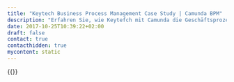 ```yaml
---
title: "Keytech Business Process Management Case Study | Camunda BPM"
description: "Erfahren Sie, wie Keytefch mit Camunda die Geschäftsprozessautomatisierung organisiert und die Effizienz im Unternehmen gesteigert hat. Camunda ist der Marktführer für Workflow-Automatisierung basierend auf Java und BPMN 2.0."
date: 2017-10-25T10:39:22+02:00
draft: false
contact: true
contacthidden: true
mycontent: static
---
```

{{<case-study-single
company="keytech"
companydescription="<p>keytech ist einer der führenden Anbieter von Dokumentenmanagement-Lösungen in Deutschland. Durch das nahtlose Zusammenspiel von PLM, DMS und einer vollständig integrierten Projekt-Planung liefert keytech seinen Kunden die volle Perspektive auf alle relevanten Unternehmens-Daten und Geschäftsprozesse. Weltweit schätzen Kunden die hohe Transparenz und die spürbare Entlastung von Routine-Tätigkeiten, die keytech PLM und DMS bieten. </p>"
customerquote="<p><q>Im Rahmen unserer PLM- und DMS-Lösungen spielt die optimale Unterstützung von Geschäftsprozessen schon immer eine gewichtige Rolle. Um unseren Kunden über die eigene Workflow-Engine hinaus einen spürbaren Mehrwert in diesem Bereich zu bieten, haben wir den Entschluss gefasst eine BPMN-Engine in keytech zu integrieren. Die nahtlose Integration in unsere eigene Software war daher ein wichtiges Kriterium. Mit Camunda lässt sich dieses Vorhaben hervorragend umsetzen. Darüber hinaus hat uns überzeugt, dass mit CMMN und DMN auch das Case- und Decision-Management unterstützt wird. Camunda hat in der Vergangenheit in vielen Projekten unter Beweis gestellt, dass sie auch mit komplexen Prozessen gut zurechtkommt. </q></p>-Dr. rer. nat Alfred Heimsoth, Produkt Manager"
teaser=""
usecase=""
videolink=""
logo="//images.ctfassets.net/vpidbgnakfvf/2YdMiZlVlY62MwEKQUcMCu/39c180f668afee41be831fdc398e611c/keytech.svg"
pdf=""
thumbnail="">}}